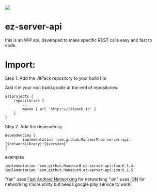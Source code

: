 [![](https://jitpack.io/v/MansourM/ez-server-api.svg)](https://jitpack.io/#MansourM/ez-server-api)

# ez-server-api
this is an WIP api, developed to make specific REST calls easy and fast to code.

# Import:

Step 1. Add the JitPack repository to your build file

Add it in your root build.gradle at the end of repositories:

	allprojects {
		repositories {
			...
			maven { url 'https://jitpack.io' }
		}
	}

Step 2. Add the dependency

    dependencies {
	        implementation 'com.github.MansourM.ez-server-api:{$networkLibrary}:{$version}'
	}
	
examples

    implementation 'com.github.MansourM.ez-server-api:fan:0.1.4'
    implementation 'com.github.MansourM.ez-server-api:ion:0.1.5'
    
"fan" uses [Fast Android Networking](https://github.com/amitshekhariitbhu/Fast-Android-Networking "Fast Android Networking") for networking 
"ion" uses[ ION](https://github.com/koush/ion " ION") for networking (more utility but needs google play service to work)

